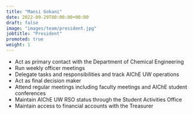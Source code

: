 ```yaml
---
title: "Mansi Gokani"
date: 2022-09-29T00:00:00+00:00
draft: false
image: "images/team/president.jpg"
jobtitle: "President"
promoted: true
weight: 1
---
```


- Act as primary contact with the Department of Chemical Engineering
- Run weekly officer meetings
- Delegate tasks and responsibilities and track AIChE UW operations
- Act as final decision maker
- Attend regular meetings including faculty meetings and AIChE student conferences
- Maintain AIChE UW RSO status through the Student Activities Office
- Maintain access to financial accounts with the Treasurer